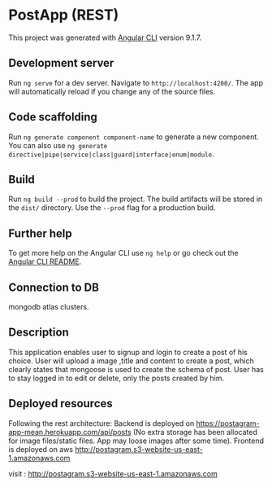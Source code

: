 # PostApp (REST)

This project was generated with [Angular CLI](https://github.com/angular/angular-cli) version 9.1.7.

## Development server

Run `ng serve` for a dev server. Navigate to `http://localhost:4200/`. The app will automatically reload if you change any of the source files.

## Code scaffolding

Run `ng generate component component-name` to generate a new component. You can also use `ng generate directive|pipe|service|class|guard|interface|enum|module`.

## Build

Run `ng build --prod` to build the project. The build artifacts will be stored in the `dist/` directory. Use the `--prod` flag for a production build.


## Further help

To get more help on the Angular CLI use `ng help` or go check out the [Angular CLI README](https://github.com/angular/angular-cli/blob/master/README.md).


## Connection to DB
mongodb atlas clusters.

## Description

This application enables user to signup and login to create a post of his choice. 
User will upload a image ,title and content to create a post, which clearly states that mongoose is used to create the schema of post.
User has to stay logged in to edit or delete, only the posts created by him.

## Deployed resources 
Following the rest architecture: 
Backend is deployed on https://postagram-app-mean.herokuapp.com/api/posts (No extra storage has been allocated for image files/static files. App may loose images after some time).
Frontend is deployed on aws http://postagram.s3-website-us-east-1.amazonaws.com



visit : http://postagram.s3-website-us-east-1.amazonaws.com



